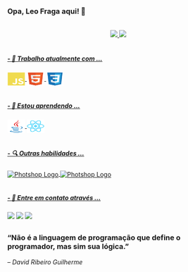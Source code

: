 ### Opa, Leo Fraga aqui! 👋

<br>
<div align="center">
  <a href="https://github.com/leofraga93">
  <img height="180em" src="https://github-readme-stats.vercel.app/api?username=leofraga93&show_icons=true&theme=nord&include_all_commits=true&count_private=true"/>
  <img height="180em" src="https://github-readme-stats.vercel.app/api/top-langs/?username=leofraga93&layout=compact&langs_count=7&theme=nord"/>
</div>
<br>
  
<div style="display: inline_block">
  <h5>- 🔭 Trabalho atualmente com ...</h5>
    <img align="center" alt="Fraga-Js" height="30" width="40" src="https://raw.githubusercontent.com/devicons/devicon/master/icons/javascript/javascript-plain.svg">
    <img align="center" alt="Fraga-HTML" height="30" width="40" src="https://raw.githubusercontent.com/devicons/devicon/master/icons/html5/html5-original.svg">
    <img align="center" alt="Fraga-CSS" height="30" width="40" src="https://raw.githubusercontent.com/devicons/devicon/master/icons/css3/css3-original.svg">
</div><br>

<div style="display: inline_block">
  <h5>- 🌱 Estou aprendendo ...</h5>
    <img align="center" alt="Fraga-Java" height="30" width="40" src="https://raw.githubusercontent.com/devicons/devicon/master/icons/java/java-original.svg">
    <img align="center" alt="Fraga-React" height="30" width="40" src="https://raw.githubusercontent.com/devicons/devicon/master/icons/react/react-original.svg">
  <!--<img align="center" alt="Rafa-Ts" height="30" width="40" src="https://raw.githubusercontent.com/devicons/devicon/master/icons/typescript/typescript-plain.svg">
  <img align="center" alt="Rafa-Python" height="30" width="40" src="https://raw.githubusercontent.com/devicons/devicon/master/icons/python/python-original.svg">
  -->
</div><br>

<div>
  <h5>- 🔍 Outras habilidades ...</h5>
    <img align="center" alt="Photshop Logo" src="https://aleen42.github.io/badges/src/photoshop.svg">
	  <img align="center" alt="Photshop Logo" src="https://aleen42.github.io/badges/src/illustrator.svg">
</div><br>
  
<div>
  <h5>- 📲 Entre em contato através ...</h5>
<!--  
 <a href="https://www.youtube.com/channel/UCewKv-zPHXtYv8Y_OUpdKbQ" target="_blank"><img src="https://img.shields.io/badge/YouTube-FF0000?style=for-the-badge&logo=youtube&logoColor=white" target="_blank"></a>
 <a href="https://www.twitch.tv/leofraga" target="_blank"><img src="https://img.shields.io/badge/Twitch-9146FF?style=for-the-badge&logo=twitch&logoColor=white" target="_blank"></a>
<a href="https://discord.gg/lleo93#6508" target="_blank"><img src="https://img.shields.io/badge/Discord-7289DA?style=for-the-badge&logo=discord&logoColor=white" target="_blank"></a> 
-->
  <a href="https://instagram.com/fragaleoo" target="_blank"><img src="https://img.shields.io/badge/-Instagram-%23E4405F?style=for-the-badge&logo=instagram&logoColor=white" target="_blank"></a>
  <a href = "mailto:leonardo.fraga.2793@outlook.com"><img src="https://img.shields.io/badge/-Gmail-%23333?style=for-the-badge&logo=gmail&logoColor=white" target="_blank"></a>
  <a href="https://linkedin.com/in/leofraga93/" target="_blank"><img src="https://img.shields.io/badge/-LinkedIn-%230077B5?style=for-the-badge&logo=linkedin&logoColor=white" target="_blank"></a>
  
##
### “Não é a linguagem de programação que define o programador, mas sim sua lógica.”
_– David Ribeiro Guilherme_

<!--
**leofraga93/leofraga93** is a ✨ _special_ ✨ repository because its `README.md` (this file) appears on your GitHub profile.

Here are some ideas to get you started:


- 👯 I’m looking to collaborate on ...
- 🤔 I’m looking for help with ...
- 💬 Ask me about ...
- 📫 How to reach me: ...
- 😄 Pronouns: ...
- ⚡ Fun fact: ...
-->
